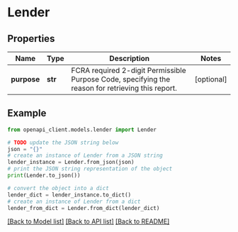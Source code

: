 # Lender


## Properties

Name | Type | Description | Notes
------------ | ------------- | ------------- | -------------
**purpose** | **str** | FCRA required 2-digit Permissible Purpose Code, specifying the reason for retrieving this report. | [optional] 

## Example

```python
from openapi_client.models.lender import Lender

# TODO update the JSON string below
json = "{}"
# create an instance of Lender from a JSON string
lender_instance = Lender.from_json(json)
# print the JSON string representation of the object
print(Lender.to_json())

# convert the object into a dict
lender_dict = lender_instance.to_dict()
# create an instance of Lender from a dict
lender_from_dict = Lender.from_dict(lender_dict)
```
[[Back to Model list]](../README.md#documentation-for-models) [[Back to API list]](../README.md#documentation-for-api-endpoints) [[Back to README]](../README.md)


